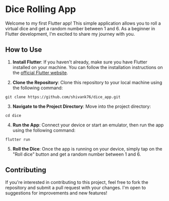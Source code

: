# Dice Rolling App

Welcome to my first Flutter app! This simple application allows you to roll a virtual dice and get a random number between 1 and 6. As a beginner in Flutter development, I'm excited to share my journey with you.

## How to Use

1. **Install Flutter**: If you haven't already, make sure you have Flutter installed on your machine. You can follow the installation instructions on the [official Flutter website](https://flutter.dev/docs/get-started/install).

2. **Clone the Repository**: Clone this repository to your local machine using the following command:

```git clone https://github.com/shivank76/dice_app.git```


3. **Navigate to the Project Directory**: Move into the project directory:

```cd dice```

4. **Run the App**: Connect your device or start an emulator, then run the app using the following command:

```flutter run```

5. **Roll the Dice**: Once the app is running on your device, simply tap on the "Roll dice" button and get a random number between 1 and 6.

## Contributing

If you're interested in contributing to this project, feel free to fork the repository and submit a pull request with your changes. I'm open to suggestions for improvements and new features!


<!-- use readme.so -->